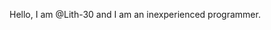 Hello, I am @Lith-30 and I am an inexperienced programmer.

<!---
Lith-30/Lith-30 is a ✨ special ✨ repository because its `README.md` (this file) appears on your GitHub profile.
You can click the Preview link to take a look at your changes.
--->
